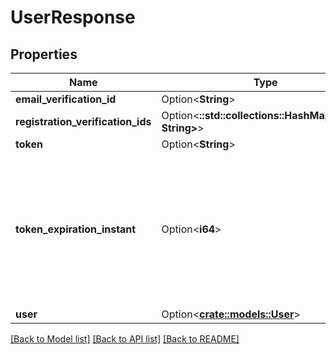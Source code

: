 # UserResponse

## Properties

Name | Type | Description | Notes
------------ | ------------- | ------------- | -------------
**email_verification_id** | Option<**String**> |  | [optional]
**registration_verification_ids** | Option<**::std::collections::HashMap<String, String>**> |  | [optional]
**token** | Option<**String**> |  | [optional]
**token_expiration_instant** | Option<**i64**> | The number of milliseconds since the unix epoch: January 1, 1970 00:00:00 UTC. This value is always in UTC. | [optional]
**user** | Option<[**crate::models::User**](User.md)> |  | [optional]

[[Back to Model list]](../README.md#documentation-for-models) [[Back to API list]](../README.md#documentation-for-api-endpoints) [[Back to README]](../README.md)


